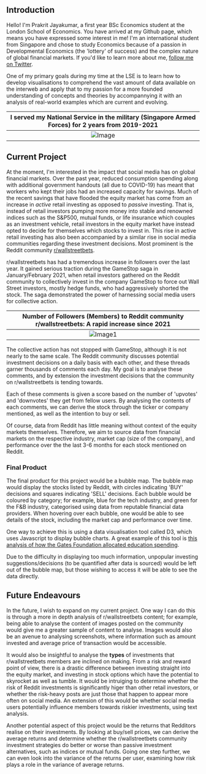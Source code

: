 ## Introduction

Hello! I'm Prakrit Jayakumar, a first year BSc Economics student at the London School of Economics. You have arrived at my Github page, which means you have expressed some interest in me! I'm an international student from Singapore and chose to study Economics because of a passion in Developmental Economics (the 'lottery' of success) and the complex nature of global financial markets. If you'd like to learn more about me, [follow me on Twitter](https://twitter.com/prakritjay).

One of my primary goals during my time at the LSE is to learn how to develop visualisations to comprehend the vast amount of data available on the interweb and apply that to my passion for a more founded understanding of concepts and theories by accompannying it with an analysis of real-world examples which are current and evolving.

|I served my National Service in the military (Singapore Armed Forces) for 2 years from 2019-2021|
|:--:|
|![Image](https://nextcloud.prakritj.com/apps/files_sharing/publicpreview/6x4rHATWZynqCTp?x=3828&y=1508&a=true&file=3f154a6d-9bfb-462c-98fa-f1a6920cf381.png&scalingup=0.png)| 

## Current Project

At the moment, I'm interested in the impact that social media has on global financial markets. Over the past year, reduced consumption spending along with additional government handouts (all due to COVID-19) has meant that workers who kept their jobs had an increased capacity for savings. Much of the recent savings that have flooded the equity market has come from an increase in _active_ retail investing as opposed to _passive_ investing. That is, instead of retail investors pumping more money into stable and renowned indices such as the S&P500, mutual funds, or life insurance which couples as an investment vehicle, retail investors in the equity market  have instead opted to decide for themselves which stocks to invest in. This rise in active retail investing has also been accompanied by a similar rise in social media communities regarding these investment decisions. Most prominent is the Reddit community [r/wallstreetbets](https://reddit.com/r/wallstreetbets). 

r/wallstreetbets has had a tremendous increase in followers over the last year. It gained serious traction during the GameStop saga in January/February 2021, when retail investors gathered on the Reddit community to collectively invest in the company GameStop to force out Wall Street investors, mostly hedge funds, who had aggressively shorted the stock. The saga demonstrated the power of harnessing social media users for collective action.

|Number of Followers (Members) to Reddit community r/wallstreetbets: A rapid increase since 2021|
|:--:| 
|![Image1](https://i.ibb.co/cx5jTqq/newplot.png)|

The collective action has not stopped with GameStop, although it is not nearly to the same scale. The Reddit community discusses potential investment decisions on a daily basis with each other, and these threads garner thousands of comments each day. My goal is to analyse these comments, and by extension the investment decisions that the community on r/wallstreetbets is tending towards.

Each of these comments is given a score based on the number of 'upvotes' and 'downvotes' they get from fellow users. By analysing the contents of each comments, we can derive the stock through the ticker or company  mentioned, as well as the intention to buy or sell.

Of course, data from Reddit has little meaning without context of the equity markets themselves. Therefore, we aim to source data from financial markets on the respective industry, market cap (size of the company), and performance over the the last 3-6 months for each stock mentioned on Reddit.

### Final Product

The final product for this project would be a bubble map. The bubble map would display the stocks listed by Reddit, with circles indicating 'BUY' decisions and squares indicating 'SELL' decisions. Each bubble would be coloured by category; for example, blue for the tech industry, and green for the F&B industry, categorised using data from reputable financial data providers. When hovering over each bubble, one would be able to see details of the stock, including the market cap and performance over time.

One way to achieve this is using a data visualisation tool called D3, which uses Javascript to display bubble charts. A great example of this tool is [this analysis of how the Gates Foundation allocated education spending](http://vallandingham.me/bubble_chart/).

Due to the difficulty in displaying too much information, unpopular investing suggestions/decisions (to be quantified after data is sourced) would be left out of the bubble map, but those wishing to access it will be able to see the data directly. 

## Future Endeavours

In the future, I wish to expand on my current project. One way I can do this is through a more in depth analysis of r/wallstreetbets content; for example, being able to analyse the content of images posted on the community would give me a greater sample of content to analyse. Images would also be an avenue to analysing screenshots, where information such as amount invested and average price of transaction would be accessible. 

It would also be insightful to analyse the **types** of investments that r/wallstreetbets members are inclined on making. From a risk and reward point of view, there is a drastic difference between investing straight into the equity market, and investing in stock options which have the potential to skyrocket as well as tumble. It would be intruiging to determine whether the risk of Reddit investments is significantly higer than other retail investors, or whether the risk-heavy posts are just those that happen to appear more often on social media. An extension of this would be whether social media users potentially influence members towards riskier investments, using text analysis. 

Another potential aspect of this project would be the returns that Redditors realise on their investments. By looking at buy/sell prices, we can derive the average returns and determine whether the r/wallstreetbets community investment strategies do better or worse than passive investment alternatives, such as indices or mutual funds. Going one step further, we can even look into the variance of the returns per user, examining how risk plays a role in the variance of average returns.
